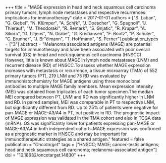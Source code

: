 +++
title = "MAGE expression in head and neck squamous cell carcinoma primary tumors, lymph node metastases and respective recurrences: implications for immunotherapy"
date = 2017-01-01
authors = ["S. Laban", "G. Giebel", "N. Klümper", "A. Schŗ̈k", "J. Doescher", "G. Spagnoli", "J. Thierauf", "M. Theodoraki", "R. Remark", "S. Gnjatic", "R. Krupar", "A. Sikora", "G. Litjens", "N. Grabe", "G. Kristiansen", "F. Bootz", "P. Schuler", "C. Brunner", "J. Br\"ëlmann", "T. Hoffmann", "S. Perner"]
publication_types = ["3"]
abstract = "Melanoma associated antigens (MAGE) are potential targets for immunotherapy and have been associated with poor overall survival (OS) in head and neck squamous cell carcinoma (HNSCC). However, little is known about MAGE in lymph node metastases (LNM) and recurrent disease (RD) of HNSCC.To assess whether MAGE expression increases with metastasis or recurrence, a tissue microarray (TMA) of 552 primary tumors (PT), 219 LNM and 75 RD was evaluated by immunohistochemistry for MAGE antigens using three monoclonal antibodies to multiple MAGE family members. Mean expression intensity (MEI) was obtained from triplicates of each tumor specimen.The median MEI compared between PT, LNM and RD was significantly higher in LNM and RD. In paired samples, MEI was comparable in PT to respective LNM, but significantly different from RD. Up to 25% of patients were negative for pan-MAGE or MAGE-A3/A4 in PT, but positive in RD. The prognostic impact of MAGE expression was validated in the TMA cohort and also in TCGA data (mRNA). OS was significantly lower for patients expressing pan-MAGE or MAGE-A3/A4 in both independent cohorts.MAGE expression was confirmed as a prognostic marker in HNSCC and may be important for immunotherapeutic strategies as a shared antigen."
featured = false
publication = "*Oncotarget*"
tags = ["HNSCC; MAGE; cancer-testis antigens; head and neck squamous cell carcinoma; melanoma-associated antigen"]
doi = "10.18632/oncotarget.14830"
+++

